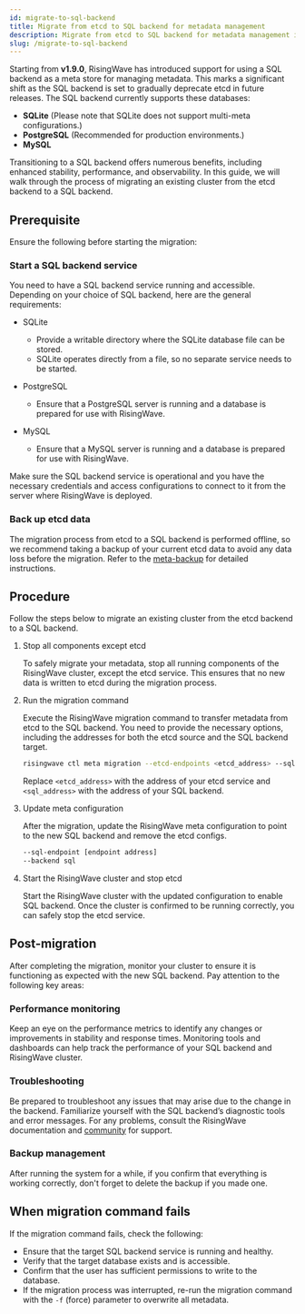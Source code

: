 ```yaml
---
id: migrate-to-sql-backend
title: Migrate from etcd to SQL backend for metadata management
description: Migrate from etcd to SQL backend for metadata management in RisingWave.
slug: /migrate-to-sql-backend
---
```

<head>
  <link rel="canonical" href="https://docs.risingwave.com/docs/current/migrate-to-sql-backend/" />
</head>

Starting from **v1.9.0**, RisingWave has introduced support for using a SQL backend as a meta store for managing
metadata. This marks a significant shift as the SQL backend is set to gradually deprecate etcd in future releases. The SQL backend currently supports these databases:

- **SQLite** (Please note that SQLite does not support multi-meta configurations.)
- **PostgreSQL** (Recommended for production environments.)
- **MySQL**

Transitioning to a SQL backend offers numerous benefits, including enhanced stability, performance, and observability. In this guide, we will walk through the process of migrating an existing cluster from the etcd backend to a SQL backend.

## Prerequisite

Ensure the following before starting the migration:

### Start a SQL backend service

You need to have a SQL backend service running and accessible. Depending on your choice of SQL backend, here are the general requirements:

- SQLite
  - Provide a writable directory where the SQLite database file can be stored.
  - SQLite operates directly from a file, so no separate service needs to be started.

- PostgreSQL
  - Ensure that a PostgreSQL server is running and a database is prepared for use with RisingWave.

- MySQL
  - Ensure that a MySQL server is running and a database is prepared for use with RisingWave.

Make sure the SQL backend service is operational and you have the necessary credentials and access configurations to connect to it from the server where RisingWave is deployed.

### Back up etcd data

The migration process from etcd to a SQL backend is performed offline, so we recommend taking a backup of your current etcd data to avoid any data loss before the migration. Refer to the [meta-backup](./meta-backup.md) for detailed instructions.

## Procedure

Follow the steps below to migrate an existing cluster from the etcd backend to a SQL backend.

1. Stop all components except etcd

   To safely migrate your metadata, stop all running components of the RisingWave cluster, except the etcd service. This ensures that no new data is written to etcd during the migration process.

2. Run the migration command

   Execute the RisingWave migration command to transfer metadata from etcd to the SQL backend. You need to provide the necessary options, including the addresses for both the etcd source and the SQL backend target.

    ```bash
    risingwave ctl meta migration --etcd-endpoints <etcd_address> --sql-endpoint <sql_address> -f
    ```

   Replace `<etcd_address>` with the address of your etcd service and `<sql_address>` with the address of your SQL backend.

3. Update meta configuration

   After the migration, update the RisingWave meta configuration to point to the new SQL backend and remove the etcd configs.

    ```bash
    --sql-endpoint [endpoint address]
    --backend sql
    ```

4. Start the RisingWave cluster and stop etcd

   Start the RisingWave cluster with the updated configuration to enable SQL backend. Once the cluster is confirmed to be running correctly, you can safely stop the etcd service.

## Post-migration

After completing the migration, monitor your cluster to ensure it is functioning as expected with the new SQL backend. Pay attention to the following key areas:

### Performance monitoring

Keep an eye on the performance metrics to identify any changes or improvements in stability and response times.
Monitoring tools and dashboards can help track the performance of your SQL backend and RisingWave cluster.

### Troubleshooting

Be prepared to troubleshoot any issues that may arise due to the change in the backend. Familiarize yourself with the SQL backend’s diagnostic tools and error messages. For any problems, consult the RisingWave documentation and [community](https://www.risingwave.com/slack) for support.

### Backup management

After running the system for a while, if you confirm that everything is working correctly, don't forget to delete the backup if you made one.

## When migration command fails

If the migration command fails, check the following:

- Ensure that the target SQL backend service is running and healthy.
- Verify that the target database exists and is accessible.
- Confirm that the user has sufficient permissions to write to the database.
- If the migration process was interrupted, re-run the migration command with the `-f` (force) parameter to overwrite all metadata.
